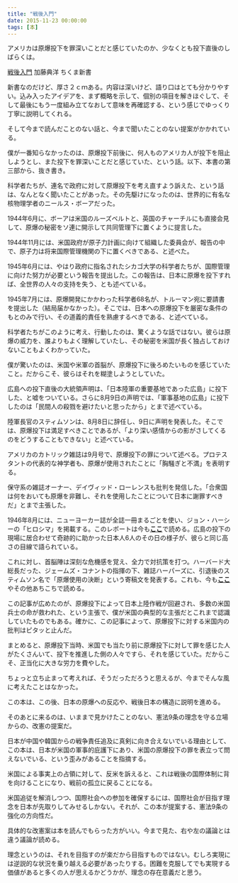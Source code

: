 ```yaml
---
title: "戦後入門"
date: 2015-11-23 00:00:00
tags: [本]
---
```


アメリカは原爆投下を罪深いことだと感じていたのか、少なくとも投下直後のしばらくは。 

  


[戦後入門](https://www.chikumashobo.co.jp/product/9784480068569/) 加藤典洋 ちくま新書 

  


新書なのだけど、厚さ２ｃｍある。内容は深いけど、語り口はとても分かりやすい。込み入ったアイデアを、まず概略を示して、個別の項目を解きほぐして、そして最後にもう一度組み立てなおして意味を再確認する、という感じでゆっくり丁寧に説明してくれる。 

  


そして今まで読んだことのない話と、今まで聞いたことのない提案がかかれている。 

  


僕が一番知らなかったのは、原爆投下前後に、何人ものアメリカ人が投下を阻止しようとし、また投下を罪深いことだと感じていた、という話。以下、本書の第三部から、抜き書き。 

  


科学者たちが、連名で政府に対して原爆投下を考え直すよう訴えた、という話は、なんとなく聞いたことがあった。その先駆けになったのは、世界的に有名な核物理学者のニールス・ボーアだった。 

  


1944年6月に、ボーアは米国のルーズベルトと、英国のチャーチルにも直接会見して、原爆の秘密をソ連に開示して共同管理下に置くように提言した。 

  


1944年11月には、米国政府が原子力計画に向けて組織した委員会が、報告の中で、原子力は将来国際管理機関の下に置くべきである、と述べた。 

  


1945年6月には、やはり政府に指名されたシカゴ大学の科学者たちが、国際管理に向けた努力が必要という報告を提出した。この報告は、日本に原爆を投下すれば、全世界の人々の支持を失う、とも述べている。 

  


1945年7月には、原爆開発にかかわった科学者68名が、トルーマン宛に要請書を提出した（結局届かなかった）。そこでは、日本への原爆投下を厳密な条件のもとのみで行い、その道義的責任を熟慮するべきである、と述べている。 

  


科学者たちがこのように考え、行動したのは、驚くような話ではない。彼らは原爆の威力を、誰よりもよく理解していたし、その秘密を米国が長く独占しておけないこともよくわかっていた。 

  


僕が驚いたのは、米国や米軍の首脳が、原爆投下に後ろめたいものを感じていたこと。だからこそ、彼らはそれを糊塗しようとしていた。 

  


広島への投下直後の大統領声明は、「日本陸軍の重要基地であった広島」に投下した、と嘘をついている。さらに8月9日の声明では、「軍事基地の広島」に投下したのは「民間人の殺戮を避けたいと思ったから」とまで述べている。 

  


陸軍長官のスティムソンは、8月8日に辞任し、9日に声明を発表した。そこでは、原爆投下は満足すべきことであるが、「より深い感情からの影がさしてくるのをどうすることもできない」と述べている。 

  


アメリカのカトリック雑誌は9月号で、原爆投下の罪について述べる。プロテスタントの代表的な神学者も、原爆が使用されたことに「胸騒ぎと不満」を表明する。 

  


保守系の雑誌オーナー、デイヴィッド・ローレンスも批判を発信した。「合衆国は何をおいても原爆を非難し、それを使用したことについて日本に謝罪すべきだ」とまで主張した。 

  


1946年8月には、ニューヨーカー誌が全誌一冊まるごとを使い、ジョン・ハーシーの「ヒロシマ」を掲載する。このレポートは今も[**ここ**](http://www.newyorker.com/magazine/1946/08/31/hiroshima)で読める。広島の投下の現場に居合わせて奇跡的に助かった日本人6人のその日の様子が、彼らと同じ高さの目線で語られている。 

  


これに対し、首脳陣は深刻な危機感を覚え、全力で対抗策を打つ。ハーバード大総長だった、ジェームズ・コナントの指揮の下、雑誌ハーパーズに、引退後のスティムソン名で「原爆使用の決断」という寄稿文を発表する。これも、今も[**ここ**](http://www.columbia.edu/itc/eacp/japanworks/ps/japan/stimson_harpers.pdf)やその他あちこちで読める。 

  


この記事が広めたのが、原爆投下によって日本上陸作戦が回避され、多数の米国兵士の命が救われた、という主張で、僕が米国の典型的な主張だとこれまで認識していたものでもある。確かに、この記事によって、原爆投下に対する米国内の批判はピタッと止んだ。 

  


まとめると、原爆投下当時、米国でも当たり前に原爆投下に対して罪を感じた人がたくさんいて、投下を推進した側の人々ですら、それを感じていた。だからこそ、正当化に大きな労力を費やした。 

  


ちょっと立ち止まって考えれば、そうだっただろうと思えるが、今までそんな風に考えたことはなかった。 

  


この本は、この後、日本の原爆への反応や、戦後日本の構造に説明を進める。 

  


そのあとに来るのは、いままで見かけたことのない、憲法9条の理念を守る立場からの、改憲の提案だ。 

  


日本が中国や韓国からの戦争責任追及に真剣に向き合えないでいる理由として、この本は、日本が米国の軍事的庇護下にあり、米国の原爆投下の罪を表立って問えないでいる、という歪みがあることを指摘する。 

  


米国による事実上の占領に対して、反米を訴えると、これは戦後の国際体制に背を向けることになり、戦前の孤立に戻ることになる。 

  


米国追従を解消しつつ、国際社会への参加を確保するには、国際社会が目指す理念を日本が先取りしてみせるしかない。それが、この本が提案する、憲法9条の強化の方向性だ。 

  


具体的な改憲案は本を読んでもらった方がいい。今まで見た、右や左の議論とは違う議論が読める。 

  


理念というのは、それを目指すのが楽だから目指すものではない。むしろ実現には逆説的な状況を乗り越える必要があったりする。困難を克服してでも実現する価値があると多くの人が思えるかどうかが、理念の存在意義だと思う。

